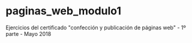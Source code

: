 # paginas_web_modulo1
Ejercicios del certificado "confección y publicación de páginas web" - 1º parte - Mayo 2018
